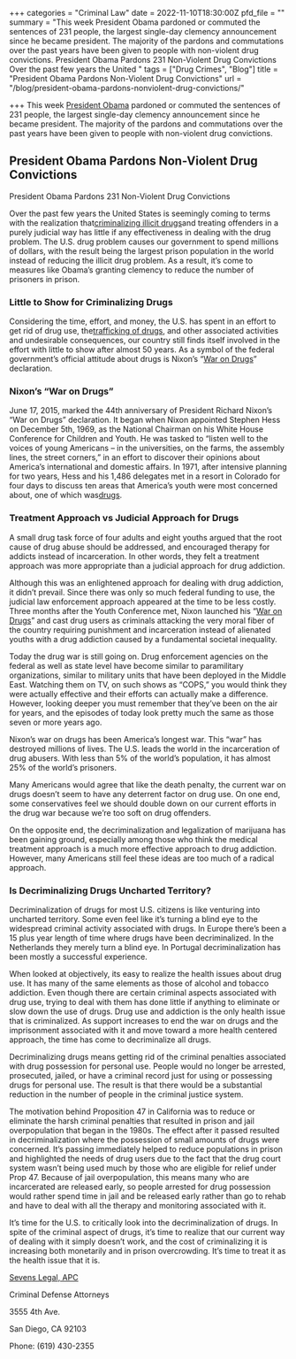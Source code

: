 +++
categories = "Criminal Law"
date = 2022-11-10T18:30:00Z
pfd_file = ""
summary = "This week President Obama pardoned or commuted the sentences of 231 people, the largest single-day clemency announcement since he became president. The majority of the pardons and commutations over the past years have been given to people with non-violent drug convictions. President Obama Pardons 231 Non-Violent Drug Convictions Over the past few years the United "
tags = ["Drug Crimes", "Blog"]
title = "President Obama Pardons Non-Violent Drug Convictions"
url = "/blog/president-obama-pardons-nonviolent-drug-convictions/"

+++
This week [President Obama](https://www.sevenslegal.com/) pardoned or commuted the sentences of 231 people, the largest single-day clemency announcement since he became president. The majority of the pardons and commutations over the past years have been given to people with non-violent drug convictions.

## President Obama Pardons Non-Violent Drug Convictions

President Obama Pardons 231 Non-Violent Drug Convictions

Over the past few years the United States is seemingly coming to terms with the realization that[criminalizing illicit drugs](https://www.sevenslegal.com/)and treating offenders in a purely judicial way has little if any effectiveness in dealing with the drug problem. The U.S. drug problem causes our government to spend millions of dollars, with the result being the largest prison population in the world instead of reducing the illicit drug problem. As a result, it’s come to measures like Obama’s granting clemency to reduce the number of prisoners in prison.

### Little to Show for Criminalizing Drugs

Considering the time, effort, and money, the U.S. has spent in an effort to get rid of drug use, the[trafficking of drugs](https://www.sevenslegal.com/), and other associated activities and undesirable consequences, our country still finds itself involved in the effort with little to show after almost 50 years. As a symbol of the federal government’s official attitude about drugs is Nixon’s “[War on Drugs](https://www.sevenslegal.com/)” declaration.

### Nixon’s “War on Drugs”

June 17, 2015, marked the 44th anniversary of President Richard Nixon’s “War on Drugs” declaration. It began when Nixon appointed Stephen Hess on December 5th, 1969, as the National Chairman on his White House Conference for Children and Youth. He was tasked to “listen well to the voices of young Americans – in the universities, on the farms, the assembly lines, the street corners,” in an effort to discover their opinions about America’s international and domestic affairs. In 1971, after intensive planning for two years, Hess and his 1,486 delegates met in a resort in Colorado for four days to discuss ten areas that America’s youth were most concerned about, one of which was[drugs](https://www.sevenslegal.com/).

### Treatment Approach vs Judicial Approach for Drugs

A small drug task force of four adults and eight youths argued that the root cause of drug abuse should be addressed, and encouraged therapy for addicts instead of incarceration. In other words, they felt a treatment approach was more appropriate than a judicial approach for drug addiction.

Although this was an enlightened approach for dealing with drug addiction, it didn’t prevail. Since there was only so much federal funding to use, the judicial law enforcement approach appeared at the time to be less costly. Three months after the Youth Conference met, Nixon launched his “[War on Drugs](https://www.sevenslegal.com/)” and cast drug users as criminals attacking the very moral fiber of the country requiring punishment and incarceration instead of alienated youths with a drug addiction caused by a fundamental societal inequality.

Today the drug war is still going on. Drug enforcement agencies on the federal as well as state level have become similar to paramilitary organizations, similar to military units that have been deployed in the Middle East. Watching them on TV, on such shows as “COPS,” you would think they were actually effective and their efforts can actually make a difference. However, looking deeper you must remember that they’ve been on the air for years, and the episodes of today look pretty much the same as those seven or more years ago.

Nixon’s war on drugs has been America’s longest war. This “war” has destroyed millions of lives. The U.S. leads the world in the incarceration of drug abusers. With less than 5% of the world’s population, it has almost 25% of the world’s prisoners.

Many Americans would agree that like the death penalty, the current war on drugs doesn’t seem to have any deterrent factor on drug use. On one end, some conservatives feel we should double down on our current efforts in the drug war because we’re too soft on drug offenders.

On the opposite end, the decriminalization and legalization of marijuana has been gaining ground, especially among those who think the medical treatment approach is a much more effective approach to drug addiction. However, many Americans still feel these ideas are too much of a radical approach.

### Is Decriminalizing Drugs Uncharted Territory?

Decriminalization of drugs for most U.S. citizens is like venturing into uncharted territory. Some even feel like it’s turning a blind eye to the widespread criminal activity associated with drugs. In Europe there’s been a 15 plus year length of time where drugs have been decriminalized. In the Netherlands they merely turn a blind eye. In Portugal decriminalization has been mostly a successful experience.

When looked at objectively, its easy to realize the health issues about drug use. It has many of the same elements as those of alcohol and tobacco addiction. Even though there are certain criminal aspects associated with drug use, trying to deal with them has done little if anything to eliminate or slow down the use of drugs. Drug use and addiction is the only health issue that is criminalized. As support increases to end the war on drugs and the imprisonment associated with it and move toward a more health centered approach, the time has come to decriminalize all drugs.

Decriminalizing drugs means getting rid of the criminal penalties associated with drug possession for personal use. People would no longer be arrested, prosecuted, jailed, or have a criminal record just for using or possessing drugs for personal use. The result is that there would be a substantial reduction in the number of people in the criminal justice system.

The motivation behind Proposition 47 in California was to reduce or eliminate the harsh criminal penalties that resulted in prison and jail overpopulation that began in the 1980s. The effect after it passed resulted in decriminalization where the possession of small amounts of drugs were concerned. It’s passing immediately helped to reduce populations in prison and highlighted the needs of drug users due to the fact that the drug court system wasn’t being used much by those who are eligible for relief under Prop 47. Because of jail overpopulation, this means many who are incarcerated are released early, so people arrested for drug possession would rather spend time in jail and be released early rather than go to rehab and have to deal with all the therapy and monitoring associated with it.

It’s time for the U.S. to critically look into the decriminalization of drugs. In spite of the criminal aspect of drugs, it’s time to realize that our current way of dealing with it simply doesn’t work, and the cost of criminalizing it is increasing both monetarily and in prison overcrowding. It’s time to treat it as the health issue that it is.

[Sevens Legal, APC](https://www.sevenslegal.com/ "Sevens Legal, APC")

Criminal Defense Attorneys

3555 4th Ave.

San Diego, CA 92103

Phone: (619) 430-2355